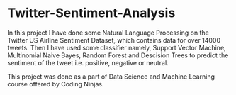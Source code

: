 # Twitter-Sentiment-Analysis

In this project I have done some Natural Language Processing on the Twitter US Airline Sentiment Dataset, which contains data for over 14000 tweets. Then I have used some classifier namely, Support Vector Machine, Multinomial Naive Bayes, Random Forest and Descision Trees to predict the sentiment of the tweet i.e. positive, negative or neutral.

This project was done as a part of Data Science and Machine Learning course offered by Coding Ninjas.
